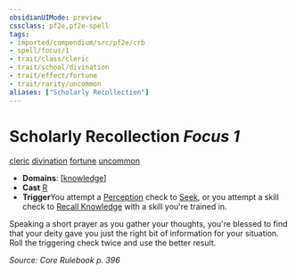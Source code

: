 ```yaml
---
obsidianUIMode: preview
cssclass: pf2e,pf2e-spell
tags:
- imported/compendium/src/pf2e/crb
- spell/focus/1
- trait/class/cleric
- trait/school/divination
- trait/effect/fortune
- trait/rarity/uncommon
aliases: ["Scholarly Recollection"]
---
```

# Scholarly Recollection *Focus 1*   
[cleric](rules/traits/cleric.md)  [divination](divination.md)  [fortune](fortune.md)  [uncommon](uncommon.md)  

- **Domains**: [[knowledge](../setting/domains.md#Knowledge)]
- **Cast** [R](chapter-9-playing-the-game.md#Actions "Reaction") 
- **Trigger**You attempt a [Perception](../skills.md#Perception) check to [Seek](seek.md), or you attempt a skill check to [Recall Knowledge](recall-knowledge.md) with a skill you're trained in.

Speaking a short prayer as you gather your thoughts, you're blessed to find that your deity gave you just the right bit of information for your situation. Roll the triggering check twice and use the better result.

*Source: Core Rulebook p. 396*